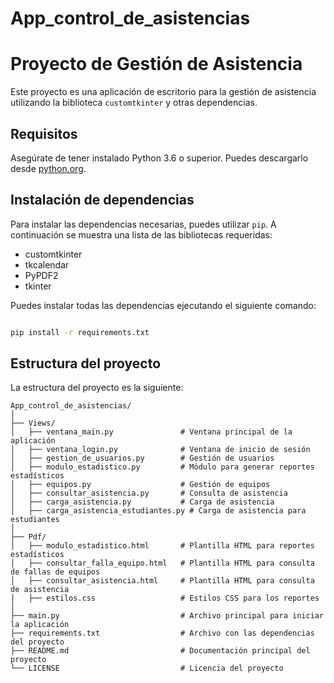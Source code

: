 # App_control_de_asistencias

# Proyecto de Gestión de Asistencia

Este proyecto es una aplicación de escritorio para la gestión de asistencia utilizando la biblioteca `customtkinter` y otras dependencias.

## Requisitos

Asegúrate de tener instalado Python 3.6 o superior. Puedes descargarlo desde [python.org](https://www.python.org/downloads/).

## Instalación de dependencias

Para instalar las dependencias necesarias, puedes utilizar `pip`. A continuación se muestra una lista de las bibliotecas requeridas:

- customtkinter
- tkcalendar
- PyPDF2
- tkinter

Puedes instalar todas las dependencias ejecutando el siguiente comando:

```sh

pip install -r requirements.txt
```

## Estructura del proyecto

La estructura del proyecto es la siguiente:

```
App_control_de_asistencias/
│
├── Views/
│   ├── ventana_main.py               # Ventana principal de la aplicación
│   ├── ventana_login.py              # Ventana de inicio de sesión
│   ├── gestion_de_usuarios.py        # Gestión de usuarios
│   ├── modulo_estadistico.py         # Módulo para generar reportes estadísticos
│   ├── equipos.py                    # Gestión de equipos
│   ├── consultar_asistencia.py       # Consulta de asistencia
│   ├── carga_asistencia.py           # Carga de asistencia
│   ├── carga_asistencia_estudiantes.py # Carga de asistencia para estudiantes
│
├── Pdf/
│   ├── modulo_estadistico.html       # Plantilla HTML para reportes estadísticos
│   ├── consultar_falla_equipo.html   # Plantilla HTML para consulta de fallas de equipos
│   ├── consultar_asistencia.html     # Plantilla HTML para consulta de asistencia
│   ├── estilos.css                   # Estilos CSS para los reportes
│
├── main.py                           # Archivo principal para iniciar la aplicación
├── requirements.txt                  # Archivo con las dependencias del proyecto
├── README.md                         # Documentación principal del proyecto
└── LICENSE                           # Licencia del proyecto
```



